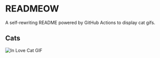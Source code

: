 # READMEOW

A self-rewriting README powered by GitHub Actions to display cat gifs.

## Cats

![In Love Cat GIF](https://media1.giphy.com/media/MDJ9IbxxvDUQM/200.gif?cid=9acd02da30kw7cblbtpdswmmra1eavwrwnod6n8q9h1e58i7&ep=v1_gifs_search&rid=200.gif&ct=g)

